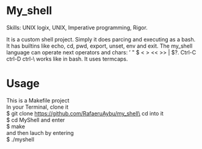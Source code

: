 # My_shell

Skills:
  UNIX logix, UNIX, Imperative programming, Rigor.

It is a custom shell project. Simply it does parcing and executing as a bash. It has builtins like echo, cd, pwd, export, unset, env and exit. The my_shell language can operate next operators and chars: ’ " $ < > << >> | $?. Ctrl-C ctrl-D ctrl-\ works like in bash. It uses termcaps.
# Usage
This is a Makefile project\
In your Terminal, clone it\
$ git clone https://github.com/RafaeruAybu/my_shell\
cd into it\
$ cd MyShell and enter\
$ make\
and then lauch by entering\
$ ./myshell
